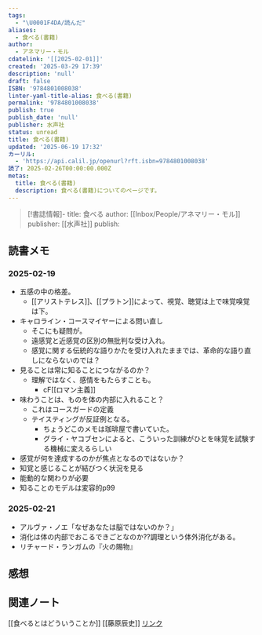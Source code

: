 ```yaml
---
tags:
  - "\U0001F4DA/読んだ"
aliases:
  - 食べる(書籍)
author:
  - アネマリー・モル
cdatelink: '[[2025-02-01]]'
created: '2025-03-29 17:39'
description: 'null'
draft: false
ISBN: '9784801008038'
linter-yaml-title-alias: 食べる(書籍)
permalink: '9784801008038'
publish: true
publish_date: 'null'
publisher: 水声社
status: unread
title: 食べる(書籍)
updated: '2025-06-19 17:32'
カーリル:
  - 'https://api.calil.jp/openurl?rft.isbn=9784801008038'
読了: 2025-02-26T00:00:00.000Z
metas:
  title: 食べる(書籍)
  description: 食べる(書籍)についてのページです。
---
```

>[!書誌情報]-
>title: 食べる
>author: [[Inbox/People/アネマリー・モル]]
>publisher: [[水声社]]
>publish: 




## 読書メモ
### 2025-02-19
- 五感の中の格差。
	- [[アリストテレス]]、[[プラトン]]によって、視覚、聴覚は上で味覚嗅覚は下。
- キャロライン・コースマイヤーによる問い直し
	- そこにも疑問が。
	- 遠感覚と近感覚の区別の無批判な受け入れ。
	- 感覚に関する伝統的な語りかたを受け入れたままでは、革命的な語り直しにならないのでは？
- 見ることは常に知ることにつながるのか？
	- 理解ではなく、感情をもたらすことも。
		- cF[[ロマン主義]]
- 味わうことは、ものを体の内部に入れること？
	- これはコースガードの定義
	- テイスティングが反証例となる。
		- ちょうどこのメモは珈琲屋で書いていた。
		- グライ・ヤコブセンによると、こういった訓練がひとを味覚を試験する機械に変えるらしい
- 感覚が何を達成するのかが焦点となるのではないか？
- 知覚と感じることが結びつく状況を見る
- 能動的な関わりが必要
- 知ることのモデルは変容的p99
### 2025-02-21
- アルヴァ・ノエ「なぜあなたは脳ではないのか？」
- 消化は体の内部でおこるできごとなのか??調理という体外消化がある。
- リチャード・ランガムの『火の賜物』
## 感想
## 関連ノート
[[食べるとはどういうことか]]
[[藤原辰史]]
<a href="https://asadaame5121.net/9784801008038" class="u-url">リンク</a>
